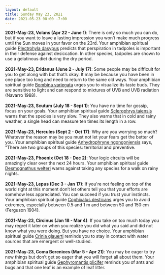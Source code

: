 ```yaml
---
layout: default
title: Sunday May 23, 2021
date: 2021-05-23 08:00 -7:00
---
```


**2021-May-23, Volans (Apr 22 - June 1)**: There is only so much you can do, but if you want to leave a lasting impression you won’t make much progress until the Sun moves in your favor on the 23rd. Your amphibian spiritual guide [Plectrohyla dasypus](https://amphibiaweb.org/cgi/amphib_query?where-genus=Plectrohyla&where-species=dasypus) predicts that perspiration in tadpoles is important in their defense against desiccation. In other species, tadpoles are shown to use a gelatinous diet during the dry period. <br /><br />**2021-May-23, Eridanus (June 2 - July 17)**: Some people may be difficult for you to get along with but that’s okay. It may be because you have been in one place too long and need to return to the same old ways. Your amphibian spiritual guide [Bombina variegata](https://amphibiaweb.org/cgi/amphib_query?where-genus=Bombina&where-species=variegata) urges you to visualize its taste buds. They are sensitive to light and can respond to mixtures of UVB and UVB radiation (Navarro 1988). <br /><br />**2021-May-23, Scutum (July 18 - Sept 1)**: You have no time for gossip, focus on your goals. Your amphibian spiritual guide [Sclerophrys taiensis](https://amphibiaweb.org/cgi/amphib_query?where-genus=Sclerophrys&where-species=taiensis) warns that the species is very slow. They also warns that in cold and rainy weather, a single head can measure ten times its length in a row. <br /><br />**2021-May-23, Hercules (Sept 2 - Oct 17)**: Why are you worrying so much? Whatever the reason may be you must not let your fears get the better of you. Your amphibian spiritual guide [Anhydrophryne ngongoniensis](https://amphibiaweb.org/cgi/amphib_query?where-genus=Anhydrophryne&where-species=ngongoniensis) says, "There are two groups of this species: territorial and preventive. <br /><br />**2021-May-23, Phoenix (Oct 18 - Dec 2)**: Your logic circuits will be amazingly clear over the next 24 hours. Your amphibian spiritual guide [Desmognathus welteri](https://amphibiaweb.org/cgi/amphib_query?where-genus=Desmognathus&where-species=welteri) warns against taking any species for a walk on rainy nights. <br /><br />**2021-May-23, Lepus (Dec 3 - Jan 17)**: If you're not feeling on top of the world right at this moment don’t let others tell you that your efforts are somehow less appreciated. You can succeed if you trust your instincts. Your amphibian spiritual guide [Cophixalus desticans](https://amphibiaweb.org/cgi/amphib_query?where-genus=Cophixalus&where-species=desticans) urges you to avoid extremes, especially between 0.5 and 1 m and between 50 and 150 cm (Ferguson 1904). <br /><br />**2021-May-23, Circinus (Jan 18 - Mar 4)**: If you take on too much today you may regret it later on when you realize you did what you said and did not know what you were doing. But you have no choice. Your amphibian spiritual guide [Crinia glauerti](https://amphibiaweb.org/cgi/amphib_query?where-genus=Crinia&where-species=glauerti) reminds you to stay in contact with water sources that are emergent or well-studied. <br /><br />**2021-May-23, Coma Berenices (Mar 5 - Apr 21)**: You may be eager to try new things but don’t get so eager that you will forget all about them. Your amphibian spiritual guide [Gephyromantis plicifer](https://amphibiaweb.org/cgi/amphib_query?where-genus=Gephyromantis&where-species=plicifer) reminds you of ants and bugs and that one leaf is an example of leaf litter. <br /><br />
